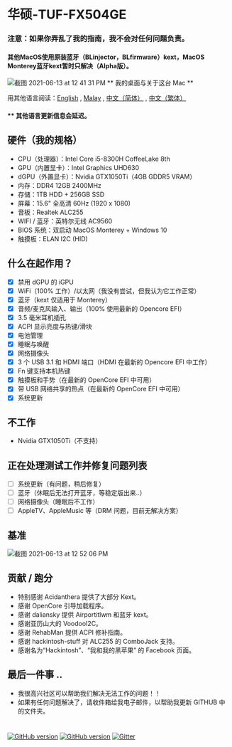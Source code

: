 # 华硕-TUF-FX504GE
### 注意：如果你弄乱了我的指南，我不会对任何问题负责。
#### 其他MacOS使用原装蓝牙（BLinjector，BLfirmware）kext，MacOS Monterey蓝牙kext暂时只解决（Alpha版）。

![截图 2021-06-13 at 12 41 31 PM](https://user-images.githubusercontent.com/85815874/121795795-971d7800-cc46-11eb-9afa-556592a81087.png)
                                      ** 我的桌面与关于这台 Mac **
                                      
用其他语言阅读：[English](README.md) , [Malay](https://github.com/wilsomwong/Asus-TUF-FX504GE-Hackintosh/blob/main/MacOS%20Monterey/README/README_mly.md ) , [中文（简体）](https://github.com/wilsomwong/Asus-TUF-FX504GE-Hackintosh/blob/main/MacOS%20Monterey/README/README_zh_cn.md) , [中文（繁体）](https://github.com/wilsomwong/Asus-TUF-FX504GE-Hackintosh/blob/main/MacOS%20Monterey/README/README_zh_tw.md)
#### ** 其他语言更新信息会延迟。

## 硬件（我的规格）
- CPU（处理器）：Intel Core i5-8300H CoffeeLake 8th
- GPU（内置显卡）：Intel Graphics UHD630
- dGPU（外置显卡）：Nvidia GTX1050Ti（4GB GDDR5 VRAM）
- 内存：DDR4 12GB 2400MHz
- 存储：1TB HDD + 256GB SSD
- 屏幕：15.6" 全高清 60Hz (1920 x 1080)
- 音板：Realtek ALC255
- WIFI / 蓝牙：英特尔无线 AC9560
- BIOS 系统：双启动 MacOS Monterey + Windows 10
- 触摸板：ELAN I2C (HID)

## 什么在起作用？
- [x] 禁用 dGPU 的 iGPU
- [x] WiFi（100% 工作）/以太网（我没有尝试，但我认为它工作正常）
- [x] 蓝牙（kext 仅适用于 Monterey）
- [x] 音频/麦克风输入、输出（100% 使用最新的 Opencore EFI）
- [x] 3.5 毫米耳机插孔
- [x] ACPI 显示亮度与热键/滑块
- [x] 电池管理
- [x] 睡眠与唤醒
- [x] 网络摄像头
- [x] 3 个 USB 3.1 和 HDMI 端口（HDMI 在最新的 Opencore EFI 中工作）
- [x] Fn 键支持本机热键
- [x] 触摸板和手势（在最新的 OpenCore EFI 中可用）
- [x] 带 USB 网络共享的热点（在最新的 OpenCore EFI 中可用）
- [x] 系统更新

## 不工作
- Nvidia GTX1050Ti（不支持）

## 正在处理测试工作并修复问题列表
- [ ] 系统更新（有问题，稍后修复）
- [ ] 蓝牙（休眠后无法打开蓝牙，等稳定版出来..）
- [ ] 网络摄像头（睡眠后不工作）
- [ ] AppleTV、AppleMusic 等（DRM 问题，目前无解决方案）

## 基准
![截图 2021-06-13 at 12 52 06 PM](https://user-images.githubusercontent.com/85815874/121795848-0f843900-cc47-11eb-8b66-eff358a82c7d.png)

## 贡献 / 跑分
- 特别感谢 Acidanthera 提供了大部分 Kext。
- 感谢 OpenCore 引导加载程序。
- 感谢 daliansky 提供 Airportitlwm 和蓝牙 kext。
- 感谢亚历山大的 VoodooI2C。
- 感谢 RehabMan 提供 ACPI 修补指南。
- 感谢 hackintosh-stuff 对 ALC255 的 ComboJack 支持。
- 感谢名为“Hackintosh”、“我和我的黑苹果” 的 Facebook 页面。

## 最后一件事 ..
- 我很高兴社区可以帮助我们解决无法工作的问题！！
- 如果有任何问题解决了，请收件箱给我电子邮件，以帮助我更新 GITHUB 中的文件夹。
#
[![GitHub version](https://img.shields.io/badge/OpenCore-0.7.0-brightgreen)](https://github.com/wilsomwong/Asus-TUF-FX504GE-Hackintosh/tree/main/MacOS%20Monterey/OpenCore%207.0%20EFI)
[![GitHub version](https://img.shields.io/badge/OpenCore-0.7.1-brightgreen)](https://github.com/wilsomwong/Asus-TUF-FX504GE-Hackintosh/tree/main/MacOS%20Monterey/OpenCore%207.1%20EFI)
[![Gitter](https://badges.gitter.im/Hackintosh-for-Asus-TUF-FX504/community.svg)](https://gitter.im/Hackintosh-for-Asus-TUF-FX504/community?utm_source=badge&utm_medium=badge&utm_campaign=pr-badge)
